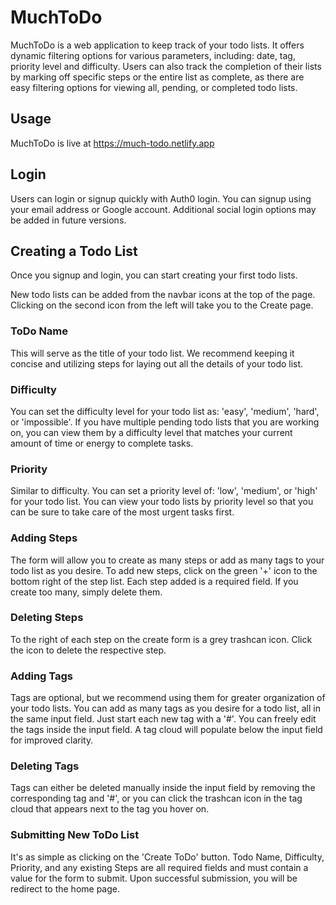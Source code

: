 # MuchToDo

MuchToDo is a web application to keep track of your todo lists. It offers dynamic filtering options for various parameters, including: date, tag, priority level and difficulty. Users can also track the completion of their lists by marking off specific steps or the entire list as complete, as there are easy filtering options for viewing all, pending, or completed todo lists.

## Usage

MuchToDo is live at https://much-todo.netlify.app

## Login

Users can login or signup quickly with Auth0 login. You can signup using your email address or Google account. Additional social login options may be added in future versions.

## Creating a Todo List

Once you signup and login, you can start creating your first todo lists.

New todo lists can be added from the navbar icons at the top of the page. Clicking on the second icon from the left will take you to the Create page.

### ToDo Name

This will serve as the title of your todo list. We recommend keeping it concise and utilizing steps for laying out all the details of your todo list.

### Difficulty

You can set the difficulty level for your todo list as: 'easy', 'medium', 'hard', or 'impossible'. If you have multiple pending todo lists that you are working on, you can view them by a difficulty level that matches your current amount of time or energy to complete tasks.

### Priority

Similar to difficulty. You can set a priority level of: 'low', 'medium', or 'high' for your todo list. You can view your todo lists by priority level so that you can be sure to take care of the most urgent tasks first.

### Adding Steps

The form will allow you to create as many steps or add as many tags to your todo list as you desire. To add new steps, click on the green '+' icon to the bottom right of the step list. Each step added is a required field. If you create too many, simply delete them.

### Deleting Steps

To the right of each step on the create form is a grey trashcan icon. Click the icon to delete the respective step.

### Adding Tags

Tags are optional, but we recommend using them for greater organization of your todo lists. You can add as many tags as you desire for a todo list, all in the same input field. Just start each new tag with a '#'. You can freely edit the tags inside the input field. A tag cloud will populate below the input field for improved clarity.

### Deleting Tags

Tags can either be deleted manually inside the input field by removing the corresponding tag and '#', or you can click the trashcan icon in the tag cloud that appears next to the tag you hover on.

### Submitting New ToDo List

It's as simple as clicking on the 'Create ToDo' button. Todo Name, Difficulty, Priority, and any existing Steps are all required fields and must contain a value for the form to submit. Upon successful submission, you will be redirect to the home page.